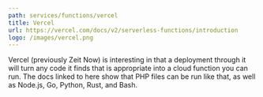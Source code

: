 ```yaml
---
path: services/functions/vercel
title: Vercel
url: https://vercel.com/docs/v2/serverless-functions/introduction
logo: /images/vercel.png
---
```

Vercel (previously Zeit Now) is interesting in that a deployment through it will turn any code it finds that is appropriate into a cloud function you can run. The docs linked to here show that PHP files can be run like that, as well as Node.js, Go, Python, Rust, and Bash.
